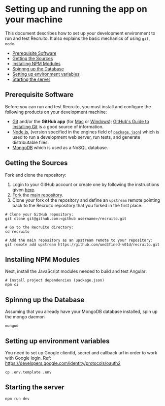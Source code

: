 # Setting up and running the app on your machine

This document describes how to set up your development environment to run and test Recruito.
It also explains the basic mechanics of using `git`, `node`.

- [Prerequisite Software](#prerequisite-software)
- [Getting the Sources](#getting-the-sources)
- [Installing NPM Modules](#installing-npm-modules)
- [Spinnng up the Database](#spinnng-up-the-database)
- [Setting up environment variables](#setting-up-the-environment-variables)
- [Starting the server](#starting-the-server)

## Prerequisite Software

Before you can run and test Recruito, you must install and configure the
following products on your development machine:

- [Git](http://git-scm.com) and/or the **GitHub app** (for [Mac](http://mac.github.com) or
  [Windows](http://windows.github.com)); [GitHub's Guide to Installing
  Git](https://help.github.com/articles/set-up-git) is a good source of information.
- [Node.js](http://nodejs.org), (version specified in the engines field of [`package.json`](../package.json)) which is used to run a development web server,
  run tests, and generate distributable files.
- [MongoDB](https://docs.mongodb.com/manual/installation/) which is used as a NoSQL database.

## Getting the Sources

Fork and clone the repository:

1. Login to your GitHub account or create one by following the instructions given
   [here](https://github.com/signup/free).
2. [Fork](http://help.github.com/forking) the [main repository](https://github.com/und3fined-v01d/recruito).
3. Clone your fork of the repository and define an `upstream` remote pointing back to
   the Recruito repository that you forked in the first place.

```shell
# Clone your GitHub repository:
git clone git@github.com:<github username>/recruito.git

# Go to the Recruito directory:
cd recruito

# Add the main repository as an upstream remote to your repository:
git remote add upstream https://github.com/und3fined-v01d/recruito.git
```

## Installing NPM Modules

Next, install the JavaScript modules needed to build and test Angular:

```shell
# Install project dependencies (package.json)
npm ci
```

## Spinnng up the Database

Assuming that you already have your MongoDB database installed, spin up the mongo daemon

```shell
mongod
```

## Setting up environment variables

You need to set up Google clientId, secret and callback url in order to work with Google login.
Ref: https://developers.google.com/identity/protocols/oauth2

```shell
cp .env.template .env
```

## Starting the server

```
npm run dev
```
